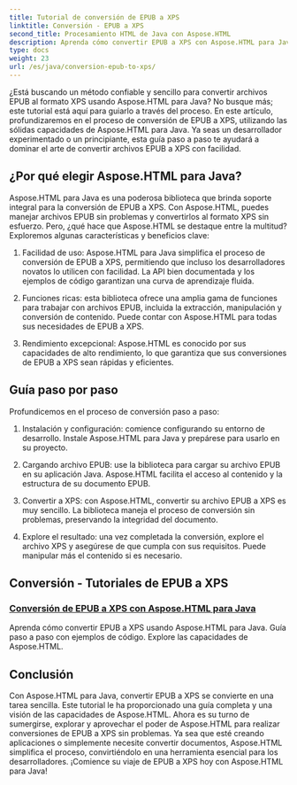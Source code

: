 ```yaml
---
title: Tutorial de conversión de EPUB a XPS
linktitle: Conversión - EPUB a XPS
second_title: Procesamiento HTML de Java con Aspose.HTML
description: Aprenda cómo convertir EPUB a XPS con Aspose.HTML para Java. Obtenga una guía paso a paso y ejemplos de código, explorando las capacidades de Aspose.HTML en estos tutoriales.
type: docs
weight: 23
url: /es/java/conversion-epub-to-xps/
---
```


¿Está buscando un método confiable y sencillo para convertir archivos EPUB al formato XPS usando Aspose.HTML para Java? No busque más; este tutorial está aquí para guiarlo a través del proceso. En este artículo, profundizaremos en el proceso de conversión de EPUB a XPS, utilizando las sólidas capacidades de Aspose.HTML para Java. Ya seas un desarrollador experimentado o un principiante, esta guía paso a paso te ayudará a dominar el arte de convertir archivos EPUB a XPS con facilidad.

## ¿Por qué elegir Aspose.HTML para Java?

Aspose.HTML para Java es una poderosa biblioteca que brinda soporte integral para la conversión de EPUB a XPS. Con Aspose.HTML, puedes manejar archivos EPUB sin problemas y convertirlos al formato XPS sin esfuerzo. Pero, ¿qué hace que Aspose.HTML se destaque entre la multitud? Exploremos algunas características y beneficios clave:

1. Facilidad de uso: Aspose.HTML para Java simplifica el proceso de conversión de EPUB a XPS, permitiendo que incluso los desarrolladores novatos lo utilicen con facilidad. La API bien documentada y los ejemplos de código garantizan una curva de aprendizaje fluida.

2. Funciones ricas: esta biblioteca ofrece una amplia gama de funciones para trabajar con archivos EPUB, incluida la extracción, manipulación y conversión de contenido. Puede contar con Aspose.HTML para todas sus necesidades de EPUB a XPS.

3. Rendimiento excepcional: Aspose.HTML es conocido por sus capacidades de alto rendimiento, lo que garantiza que sus conversiones de EPUB a XPS sean rápidas y eficientes.

## Guía paso por paso

Profundicemos en el proceso de conversión paso a paso:

1. Instalación y configuración: comience configurando su entorno de desarrollo. Instale Aspose.HTML para Java y prepárese para usarlo en su proyecto.

2. Cargando archivo EPUB: use la biblioteca para cargar su archivo EPUB en su aplicación Java. Aspose.HTML facilita el acceso al contenido y la estructura de su documento EPUB.

3. Convertir a XPS: con Aspose.HTML, convertir su archivo EPUB a XPS es muy sencillo. La biblioteca maneja el proceso de conversión sin problemas, preservando la integridad del documento.

4. Explore el resultado: una vez completada la conversión, explore el archivo XPS y asegúrese de que cumpla con sus requisitos. Puede manipular más el contenido si es necesario.

## Conversión - Tutoriales de EPUB a XPS
### [Conversión de EPUB a XPS con Aspose.HTML para Java](./convert-epub-to-xps/)
Aprenda cómo convertir EPUB a XPS usando Aspose.HTML para Java. Guía paso a paso con ejemplos de código. Explore las capacidades de Aspose.HTML.

## Conclusión

Con Aspose.HTML para Java, convertir EPUB a XPS se convierte en una tarea sencilla. Este tutorial le ha proporcionado una guía completa y una visión de las capacidades de Aspose.HTML. Ahora es su turno de sumergirse, explorar y aprovechar el poder de Aspose.HTML para realizar conversiones de EPUB a XPS sin problemas. Ya sea que esté creando aplicaciones o simplemente necesite convertir documentos, Aspose.HTML simplifica el proceso, convirtiéndolo en una herramienta esencial para los desarrolladores. ¡Comience su viaje de EPUB a XPS hoy con Aspose.HTML para Java!